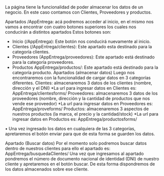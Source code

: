 La página tiene la funcionalidad de poder almacenar los datos de un negocio. En este caso contamos con Clientes, Proveedores y productos.

Apartados
/AppEntrega: acá podremos acceder al inicio, en el mismo nos vamos a encontrar con cuatro botones superiores los cuales nos conducirán a distintos apartados
Estos botones son:
-	Inicio (/AppEntrega): Este botón nos conducirá nuevamente al inicio.
-	Clientes (/AppEntrega/clientes): Este apartado esta destinado para la categoría clientes.
-	Proveedores (AppEntrega/proveedores): Este apartado está destinado para la categoría proveedores.
-	Productos AppEntrega/productos/: Este apartado está destinado para la categoría producto.
Apartados (almacenar datos)
Luego nos encontraremos con la funcionalidad de cargar datos en 3 categorías diferentes. 
Clientes: almacenaremos 3 datos de los clientes (nombre, dirección y el DNI)
*La url para ingresar datos en Clientes es: AppEntrega/clientesforms/
Proveedores: almacenaremos 3 datos de los proveedores (nombre, dirección y la cantidad de productos que nos vende ese proveedor)
*La url para ingresar datos en Proveedores es: AppEntrega/proveforms/
Productos: almacenaremos 3 aspectos de nuestros productos (la marca, el precio y la cantidad/stock)
*La url para ingresar datos en Productos es: AppEntrega/productosforms/

•	Una vez ingresado los datos en cualquiera de las 3 categorías, apretaremos el botón enviar para que de esta forma se guarden los datos.

Apartado (Buscar datos)
Por el momento solo podremos buscar datos dentro de nuestros clientes para ello el apartado es:  AppEntrega/busquedaClientes/
Una vez que ingresamos al apartado pondremos el número de documento nacional de identidad (DNI) de nuestro cliente y apretaremos en el botón buscar. De esta forma dispondremos de los datos almacenados sobre ese cliente.

